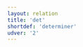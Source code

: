 ```yaml
---
layout: relation
title: 'det'
shortdef: 'determiner'
udver: '2'
---
```

<!-- Interlanguage links updated Út zář 29 20:43:16 CEST 2020 -->
